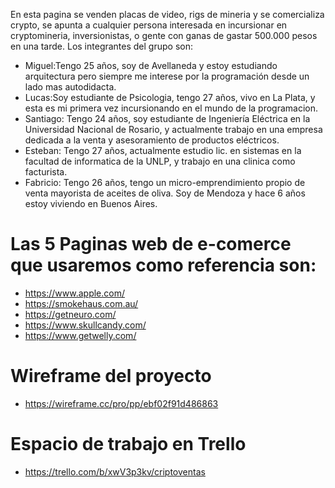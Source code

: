 En esta pagina se venden placas de video, rigs de mineria y se comercializa crypto, se apunta a cualquier persona interesada en incursionar en cryptomineria, inversionistas, o gente con ganas de gastar 500.000 pesos en una tarde.
Los integrantes del grupo son:
- Miguel:Tengo 25 años, soy de Avellaneda y estoy estudiando arquitectura pero siempre me interese por la programación desde un lado mas autodidacta.
- Lucas:Soy estudiante de Psicologia, tengo 27 años, vivo en La Plata, y esta es mi primera vez incursionando en el mundo de la programacion.
- Santiago: Tengo 24 años, soy estudiante de Ingeniería Eléctrica en la Universidad Nacional de Rosario, y actualmente trabajo en una empresa dedicada a la venta y asesoramiento de productos eléctricos.
- Esteban: Tengo 27 años, actualmente estudio lic. en sistemas en la facultad de informatica de la UNLP, y trabajo en una clinica como facturista.
- Fabricio: Tengo 26 años, tengo un micro-emprendimiento propio de venta mayorista de aceites de oliva. Soy de Mendoza y hace 6 años estoy viviendo en Buenos Aires. 

# Las 5 Paginas web de e-comerce que usaremos como referencia son:
- https://www.apple.com/
- https://smokehaus.com.au/
- https://getneuro.com/
- https://www.skullcandy.com/
- https://www.getwelly.com/
# Wireframe del proyecto
- https://wireframe.cc/pro/pp/ebf02f91d486863

# Espacio de trabajo en Trello 
- https://trello.com/b/xwV3p3kv/criptoventas


